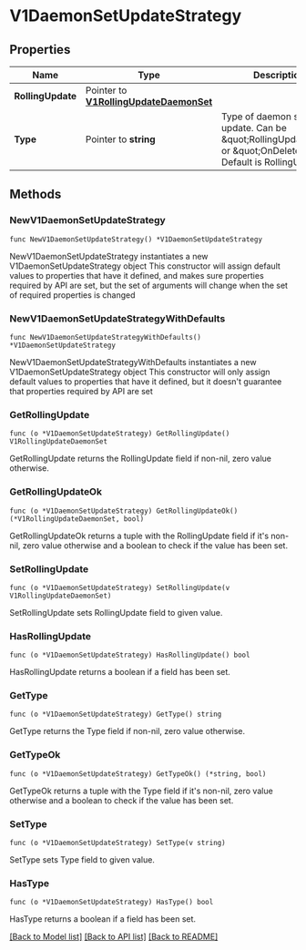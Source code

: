 # V1DaemonSetUpdateStrategy

## Properties

Name | Type | Description | Notes
------------ | ------------- | ------------- | -------------
**RollingUpdate** | Pointer to [**V1RollingUpdateDaemonSet**](V1RollingUpdateDaemonSet.md) |  | [optional] 
**Type** | Pointer to **string** | Type of daemon set update. Can be \&quot;RollingUpdate\&quot; or \&quot;OnDelete\&quot;. Default is RollingUpdate. | [optional] 

## Methods

### NewV1DaemonSetUpdateStrategy

`func NewV1DaemonSetUpdateStrategy() *V1DaemonSetUpdateStrategy`

NewV1DaemonSetUpdateStrategy instantiates a new V1DaemonSetUpdateStrategy object
This constructor will assign default values to properties that have it defined,
and makes sure properties required by API are set, but the set of arguments
will change when the set of required properties is changed

### NewV1DaemonSetUpdateStrategyWithDefaults

`func NewV1DaemonSetUpdateStrategyWithDefaults() *V1DaemonSetUpdateStrategy`

NewV1DaemonSetUpdateStrategyWithDefaults instantiates a new V1DaemonSetUpdateStrategy object
This constructor will only assign default values to properties that have it defined,
but it doesn't guarantee that properties required by API are set

### GetRollingUpdate

`func (o *V1DaemonSetUpdateStrategy) GetRollingUpdate() V1RollingUpdateDaemonSet`

GetRollingUpdate returns the RollingUpdate field if non-nil, zero value otherwise.

### GetRollingUpdateOk

`func (o *V1DaemonSetUpdateStrategy) GetRollingUpdateOk() (*V1RollingUpdateDaemonSet, bool)`

GetRollingUpdateOk returns a tuple with the RollingUpdate field if it's non-nil, zero value otherwise
and a boolean to check if the value has been set.

### SetRollingUpdate

`func (o *V1DaemonSetUpdateStrategy) SetRollingUpdate(v V1RollingUpdateDaemonSet)`

SetRollingUpdate sets RollingUpdate field to given value.

### HasRollingUpdate

`func (o *V1DaemonSetUpdateStrategy) HasRollingUpdate() bool`

HasRollingUpdate returns a boolean if a field has been set.

### GetType

`func (o *V1DaemonSetUpdateStrategy) GetType() string`

GetType returns the Type field if non-nil, zero value otherwise.

### GetTypeOk

`func (o *V1DaemonSetUpdateStrategy) GetTypeOk() (*string, bool)`

GetTypeOk returns a tuple with the Type field if it's non-nil, zero value otherwise
and a boolean to check if the value has been set.

### SetType

`func (o *V1DaemonSetUpdateStrategy) SetType(v string)`

SetType sets Type field to given value.

### HasType

`func (o *V1DaemonSetUpdateStrategy) HasType() bool`

HasType returns a boolean if a field has been set.


[[Back to Model list]](../README.md#documentation-for-models) [[Back to API list]](../README.md#documentation-for-api-endpoints) [[Back to README]](../README.md)


